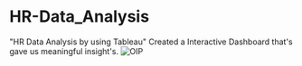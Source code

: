 # HR-Data_Analysis
"HR Data Analysis by using Tableau" Created a Interactive Dashboard that's gave us meaningful insight's.
![OIP](https://github.com/OmkarKokane09/HR-Data_Analysis/assets/144982429/8b859ecf-0366-43b8-ac6e-a407c277540c)
